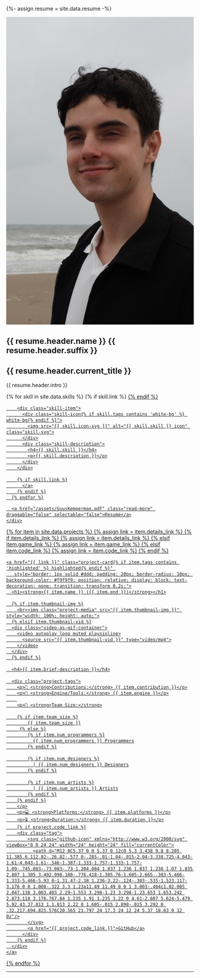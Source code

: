 ﻿---
layout: page
title: 
description: Portfolio of Guus Kemperman, an engine programmer specializing in scripting and runtime reflection.
---

{%- assign resume = site.data.resume -%}

<section class="intro">
  <div class="intro-content">
    <div class="image-wrapper">
      <img src="/img/resume/profilepic2.jpg" alt="Guus Kemperman" class="intro-image">
    </div>
    <div class="intro-text">
      <h1>{{ resume.header.name }} {{ resume.header.suffix }}</h1>
      <h2>{{ resume.header.current_title }}</h2>
      <p>{{ resume.header.intro }}</p>
      <div class="skills-container">
      {% for skill in site.data.skills %}
        {% if skill.link %}
          <a href="{{ skill.link }}" class="skill-item">
        {% endif %}
        
        <div class="skill-item">
          <div class="skill-icon{% if skill.tags contains 'white-bg' %} white-bg{% endif %}">
            <img src="{{ skill.icon-svg }}" alt="{{ skill.skill }} icon" class="skill-svg">
          </div>
          <div class="skill-description">
            <h4>{{ skill.skill }}</h4>
            <p>{{ skill.description }}</p>
          </div>
        </div>

        {% if skill.link %}
          </a>
        {% endif %}
      {% endfor %}
</div>

      <a href="/assets/GuusKemperman.pdf" class="read-more" draggable="false" selectable="false">Resume</a>
    </div>
  </div>
</section>




<div class="project-grid">
  {% for item in site.data.projects %}
    {% assign link = item.details_link %}
    {% if item.details_link %}
      {% assign link = item.details_link %}
    {% elsif item.game_link %}
      {% assign link = item.game_link %}
    {% elsif item.code_link %}
      {% assign link = item.code_link %}
    {% endif %}

    <a href="{{ link }}" class="project-card{% if item.tags contains 'highlighted' %} highlighted{% endif %}" 
       style="border: 1px solid #ddd; padding: 20px; border-radius: 10px; background-color: #f9f9f9; position: relative; display: block; text-decoration: none; transition: transform 0.2s;">
      <h1><strong>{{ item.name }} ({{ item.end }})</strong></h1>

      {% if item.thumbnail-img %}
        <br><img class="project-media" src="{{ item.thumbnail-img }}" style="width: 100%; height: auto;">
      {% elsif item.thumbnail-vid %}
      <div class="video-as-gif-container">
        <video autoplay loop muted playsinline>
          <source src="{{ item.thumbnail-vid }}" type="video/mp4">
        </video>
      </div>
      {% endif %}

      <h4>{{ item.brief-description }}</h4>

      <div class="project-tags">
        <p>🧠 <strong>Contributions:</strong> {{ item.contribution }}</p>
        <p>🔧 <strong>Engine/Tools:</strong> {{ item.engine }}</p>
        
        <p>👥 <strong>Team Size:</strong>

        {% if item.team_size %}
            {{ item.team_size }}
         {% else %}
            {% if item.num_programmers %}
              {{ item.num_programmers }} Programmers
            {% endif %}

            {% if item.num_designers %}
              | {{ item.num_designers }} Designers
            {% endif %}

            {% if item.num_artists %}
              | {{ item.num_artists }} Artists
            {% endif %}
        {% endif %}
        </p>
        <p>💻 <strong>Platforms:</strong> {{ item.platforms }}</p>
        <p>⏳ <strong>Duration:</strong> {{ item.duration }}</p>
        {% if project.code_link %}
        <div class="tag">
            <svg class="github-icon" xmlns="http://www.w3.org/2000/svg" viewBox="0 0 24 24" width="24" height="24" fill="currentColor">
              <path d="M12 0C5.37 0 0 5.37 0 12c0 5.3 3.438 9.8 8.205 11.385.6.112.82-.26.82-.577 0-.285-.01-1.04-.015-2.04-3.338.725-4.043-1.61-4.043-1.61-.546-1.387-1.333-1.757-1.333-1.757-1.09-.745.083-.73.083-.73 1.204.084 1.837 1.236 1.837 1.236 1.07 1.835 2.807 1.305 3.492.998.108-.776.418-1.305.76-1.605-2.665-.303-5.466-1.333-5.466-5.93 0-1.31.47-2.38 1.236-3.22-.124-.303-.535-1.523.117-3.176 0 0 1.008-.322 3.3 1.23a11.49 11.49 0 0 1 3.003-.404c1.02.005 2.047.138 3.003.403 2.29-1.553 3.298-1.23 3.298-1.23.653 1.653.242 2.873.118 3.176.767.84 1.235 1.91 1.235 3.22 0 4.61-2.807 5.624-5.479 5.92.43.37.813 1.1.813 2.22 0 1.605-.015 2.898-.015 3.292 0 .32.217.694.825.576C20.565 21.797 24 17.3 24 12 24 5.37 18.63 0 12 0z"/>
            </svg>
            <a href="{{ project.code_link }}">GitHub</a>
          </div>
        {% endif %}
      </div>
    </a>
  {% endfor %}
</div>


----

